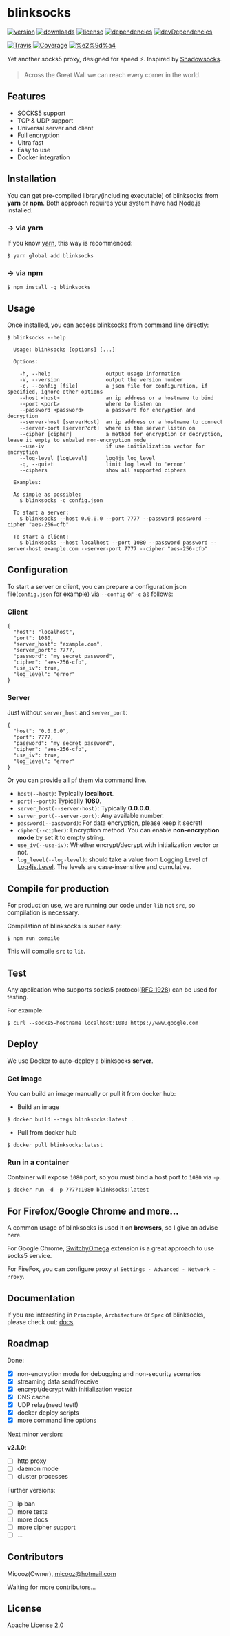 # blinksocks

[![version](https://img.shields.io/npm/v/blinksocks.svg)](https://www.npmjs.com/package/blinksocks)
[![downloads](https://img.shields.io/npm/dt/blinksocks.svg)](https://www.npmjs.com/package/blinksocks)
[![license](https://img.shields.io/npm/l/blinksocks.svg)](https://github.com/micooz/blinksocks/blob/master/LICENSE)
[![dependencies](https://img.shields.io/david/micooz/blinksocks.svg)](https://www.npmjs.com/package/blinksocks)
[![devDependencies](https://img.shields.io/david/dev/micooz/blinksocks.svg)](https://www.npmjs.com/package/blinksocks)

[![Travis](https://img.shields.io/travis/micooz/blinksocks.svg)](https://travis-ci.org/micooz/blinksocks)
[![Coverage](https://img.shields.io/codecov/c/github/micooz/blinksocks/master.svg)](https://codecov.io/gh/micooz/blinksocks)
[![%e2%9d%a4](https://img.shields.io/badge/made%20with-%e2%9d%a4-ff69b4.svg)](https://github.com/micooz/blinksocks)

Yet another socks5 proxy, designed for speed :zap:. Inspired by [Shadowsocks](https://shadowsocks.org/en/index.html).

> Across the Great Wall we can reach every corner in the world.

## Features

* SOCKS5 support
* TCP & UDP support
* Universal server and client
* Full encryption
* Ultra fast
* Easy to use
* Docker integration

## Installation

You can get pre-compiled library(including executable) of blinksocks from **yarn** or **npm**. Both approach requires your system have had [Node.js](https://nodejs.org) installed.

### -> via yarn

If you know [yarn](https://yarnpkg.com/), this way is recommended:

```
$ yarn global add blinksocks
```

### -> via npm

```
$ npm install -g blinksocks
```

## Usage

Once installed, you can access blinksocks from command line directly:

```
$ blinksocks --help

  Usage: blinksocks [options] [...]

  Options:

    -h, --help                  output usage information
    -V, --version               output the version number
    -c, --config [file]         a json file for configuration, if specified, ignore other options
    --host <host>               an ip address or a hostname to bind
    --port <port>               where to listen on
    --password <password>       a password for encryption and decryption
    --server-host [serverHost]  an ip address or a hostname to connect
    --server-port [serverPort]  where is the server listen on
    --cipher [cipher]           a method for encryption or decryption, leave it empty to enbaled non-encryption mode
    --use-iv                    if use initialization vector for encryption
    --log-level [logLevel]      log4js log level
    -q, --quiet                 limit log level to 'error'
    --ciphers                   show all supported ciphers

  Examples:

  As simple as possible:
    $ blinksocks -c config.json

  To start a server:
    $ blinksocks --host 0.0.0.0 --port 7777 --password password --cipher "aes-256-cfb"

  To start a client:
    $ blinksocks --host localhost --port 1080 --password password --server-host example.com --server-port 7777 --cipher "aes-256-cfb"

```

## Configuration

To start a server or client, you can prepare a configuration json file(`config.json` for example)
via `--config` or `-c` as follows:

### Client

```
{
  "host": "localhost",
  "port": 1080,
  "server_host": "example.com",
  "server_port": 7777,
  "password": "my secret password",
  "cipher": "aes-256-cfb",
  "use_iv": true,
  "log_level": "error"
}
```

### Server

Just without `server_host` and `server_port`:

```
{
  "host": "0.0.0.0",
  "port": 7777,
  "password": "my secret password",
  "cipher": "aes-256-cfb",
  "use_iv": true,
  "log_level": "error"
}
```

Or you can provide all pf them via command line.

* `host(--host)`: Typically **localhost**.
* `port(--port)`: Typically **1080**.
* `server_host(--server-host)`: Typically **0.0.0.0**.
* `server_port(--server-port)`: Any available number.
* `password(--password)`: For data encryption, please keep it secret!
* `cipher(--cipher)`: Encryption method. You can enable **non-encryption mode** by set it to empty string.
* `use_iv(--use-iv)`: Whether encrypt/decrypt with initialization vector or not.
* `log_level(--log-level)`: should take a value from Logging Level of
[Log4js.Level](http://stritti.github.io/log4js/docu/users-guide.html#configuration). The levels are case-insensitive and cumulative.

## Compile for production

For production use, we are running our code under `lib` not `src`, so compilation is necessary.

Compilation of blinksocks is super easy:

```
$ npm run compile
```

This will compile `src` to `lib`.

## Test

Any application who supports socks5 protocol([RFC 1928](https://tools.ietf.org/html/rfc1928)) can be used for testing.

For example:

```
$ curl --socks5-hostname localhost:1080 https://www.google.com
```

## Deploy

We use Docker to auto-deploy a blinksocks **server**.

### Get image

You can build an image manually or pull it from docker hub:

* Build an image

```
$ docker build --tags blinksocks:latest .
```

* Pull from docker hub

```
$ docker pull blinksocks:latest
```

### Run in a container

Container will expose `1080` port, so you must bind a host port to `1080` via `-p`.

```
$ docker run -d -p 7777:1080 blinksocks:latest
```

## For Firefox/Google Chrome and more...

A common usage of blinksocks is used it on **browsers**, so I give an advise here.

For Google Chrome, [SwitchyOmega](https://github.com/FelisCatus/SwitchyOmega) extension is a great approach to use socks5 service.

For FireFox, you can configure proxy at `Settings - Advanced - Network - Proxy`.

## Documentation

If you are interesting in `Principle`, `Architecture` or `Spec` of blinksocks, please
check out: [docs](https://github.com/micooz/blinksocks/tree/master/docs).

## Roadmap

Done:

* [x] non-encryption mode for debugging and non-security scenarios
* [x] streaming data send/receive
* [x] encrypt/decrypt with initialization vector
* [x] DNS cache
* [x] UDP relay(need test!)
* [x] docker deploy scripts
* [x] more command line options

Next minor version:

**v2.1.0**:

* [ ] http proxy
* [ ] daemon mode
* [ ] cluster processes

Further versions:

* [ ] ip ban
* [ ] more tests
* [ ] more docs
* [ ] more cipher support
* [ ] ...

## Contributors

Micooz(Owner), micooz@hotmail.com

Waiting for more contributors...

## License

Apache License 2.0